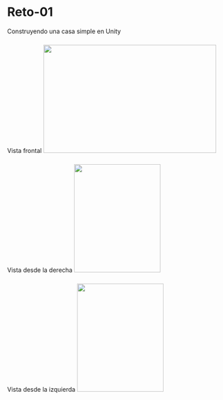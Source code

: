 # Reto-01
Construyendo una casa simple en Unity

###
Vista frontal
<img src="![frente_casa](https://github.com/user-attachments/assets/577680e6-21bf-444c-ac36-e2b732d0d93d)" width="400" height="250">

###
Vista desde la derecha
<img src="![Captura de pantalla 2024-09-02 175141](https://github.com/user-attachments/assets/ec691f6b-cc32-42c9-8db0-362946b7b8de)" width="200" height="250">

###
Vista desde la izquierda
<img src="![Captura de pantalla 2024-09-02 175447](https://github.com/user-attachments/assets/3a605292-6196-408b-908f-7737712724b8)" width="200" height="250">



